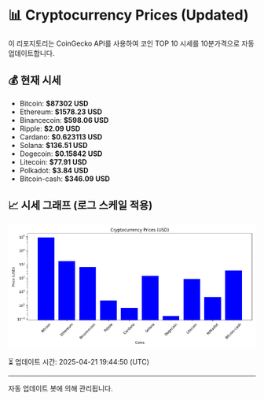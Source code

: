 
# 📊 Cryptocurrency Prices (Updated)

이 리포지토리는 CoinGecko API를 사용하여 코인 TOP 10 시세를 10분가격으로 자동 업데이트합니다.

## 💰 현재 시세
- Bitcoin: **$87302 USD**
- Ethereum: **$1578.23 USD**
- Binancecoin: **$598.06 USD**
- Ripple: **$2.09 USD**
- Cardano: **$0.623113 USD**
- Solana: **$136.51 USD**
- Dogecoin: **$0.15842 USD**
- Litecoin: **$77.91 USD**
- Polkadot: **$3.84 USD**
- Bitcoin-cash: **$346.09 USD**

## 📈 시세 그래프 (로그 스케일 적용)
![Crypto Prices](crypto_prices.png)

⏳ 업데이트 시간: 2025-04-21 19:44:50 (UTC)

---
자동 업데이트 봇에 의해 관리됩니다.
